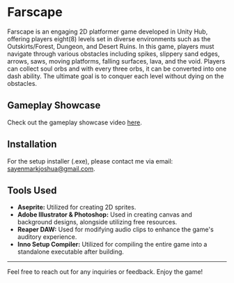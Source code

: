 # Farscape

Farscape is an engaging 2D platformer game developed in Unity Hub, offering players eight(8) levels set in diverse environments such as the Outskirts/Forest, Dungeon, and Desert Ruins. In this game, players must navigate through various obstacles including spikes, slippery sand edges, arrows, saws, moving platforms, falling surfaces, lava, and the void. Players can collect soul orbs and with every three orbs, it can be converted into one dash ability. The ultimate goal is to conquer each level without dying on the obstacles.
## Gameplay Showcase

Check out the gameplay showcase video [here](https://youtu.be/39qTBprcWBY).

## Installation

For the setup installer (.exe), please contact me via email: [sayenmarkjoshua@gmail.com](mailto:sayenmarkjoshua@gmail.com).

## Tools Used

- **Aseprite:** Utilized for creating 2D sprites.
- **Adobe Illustrator & Photoshop:** Used in creating canvas and background designs, alongside utilizing free resources.
- **Reaper DAW:** Used for modifying audio clips to enhance the game's auditory experience.
- **Inno Setup Compiler:** Utilized for compiling the entire game into a standalone executable after building.

---

Feel free to reach out for any inquiries or feedback. Enjoy the game!
